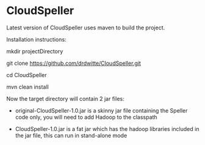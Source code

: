 # CloudSpeller

Latest version of CloudSpeller uses maven to build the project. 

Installation instructions: 


mkdir projectDirectory

git clone https://github.com/drdwitte/CloudSpeller.git

cd CloudSpeller

mvn clean install

Now the target directory will contain 2 jar files:

* original-CloudSpeller-1.0.jar is a skinny jar file containing the Speller code only, you will need to add Hadoop to the classpath

* CloudSpeller-1.0.jar is a fat jar which has the hadoop libraries included in the jar file, this can run in stand-alone mode
